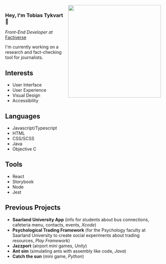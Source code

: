 <img align=right width=300px src=https://user-images.githubusercontent.com/44401648/161022265-15b7a922-b4a5-4f33-a109-aefb24fa6cfa.jpg>

### Hey, I'm Tobias Tykvart 🦉

*Front-End Developer at* [Factiverse](https://www.factiverse.no/)

I'm currently working on a research and fact-checking tool for journalists.

## Interests

- User Interface
- User Experience
- Visual Design
- Accessibility

## Languages

- Javascript/Typescript
- HTML
- CSS/SCSS
- Java
- Objective C

## Tools

- React
- Storybook
- Node
- Jest

## Previous Projects

- **Saarland University App** (info for students about bus connections, cafeteria menu, contacts, events, *Xcode*)
- **Psychological Trading Framework** (for the Psychology faculty at Saarland University to create social experiments about trading resources, *Play Framework*)
- **Jazzport** (airport mini games, *Unity*)
- **Ant sim** (simulating ants with assembly like code, *Java*)
- **Catch the sun** (mini game, *Python*)

